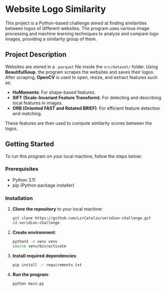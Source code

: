 # Website Logo Similarity

This project is a Python-based challenge aimed at finding similarities between logos of different websites. The program uses various image processing and machine learning techniques to analyze and compare logo images, providing a similarity group of them.

## Project Description

Websites are stored in a `.parquet` file inside the `src/dataset/` folder. Using **BeautifulSoup**, the program scrapes the websites and saves their logos. After scraping, **OpenCV** is used to open, resize, and extract features such as:

- **HuMoments**: For shape-based features.
- **SIFT (Scale-Invariant Feature Transform)**: For detecting and describing local features in images.
- **ORB (Oriented FAST and Rotated BRIEF)**: For efficient feature detection and matching.

These features are then used to compute similarity scores between the logos.

## Getting Started

To run this program on your local machine, follow the steps below:

### Prerequisites

- Python 3.11
- pip (Python package installer)

### Installation

1. **Clone the repository** to your local machine:

   ```bash
   git clone https://github.com/LzrCatalin/veridion-challenge.git
   cd veridion-challenge

2. **Create environment**:
   ```bash
   python3 -m venv venv
   source venv/bin/activate

3. **Install required dependencies**:
   ```bash
   pip install -r requirements.txt

4. **Run the program**:
   ```bash
   python main.py
